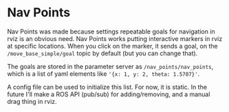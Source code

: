 # Nav Points

Nav Points was made because settings repeatable goals for navigation in rviz is an obvious need. Nav Points works putting interactive markers in rviz at specific locations. When you click on the marker, it sends a goal, on the `/move_base_simple/goal` topic by default (but you can change that).

The goals are stored in the parameter server as `/nav_points/nav_points`, which is a list of yaml elements like `'{x: 1, y: 2, theta: 1.5707}'`.

A config file can be used to initialize this list. For now, it is static. In the future I'll make a ROS API (pub/sub) for adding/removing, and a manual drag thing in rviz.
